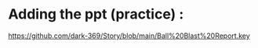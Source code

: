 # Adding the ppt (practice) :
  https://github.com/dark-369/Story/blob/main/Ball%20Blast%20Report.key
